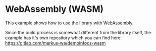 # WebAssembly (WASM)

This example shows how to use the library with [WebAssembly](https://webassembly.org/).

Since the build process is somewhat different from the library itself, the example has it's own repository which you can find here:
https://gitlab.com/markus-wa/demoinfocs-wasm
